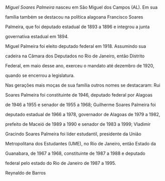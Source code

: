 

*Miguel Soares Palmeira* nasceu em São Miguel dos Campos (AL). Em sua

família também se destacou na política alagoana Francisco Soares

Palmeira, que foi deputado estadual de 1893 a 1896 e integrou a junta

governativa estadual em 1894.



Miguel Palmeira foi eleito deputado federal em 1918. Assumindo sua

cadeira na Câmara dos Deputados no Rio de Janeiro, então Distrito

Federal, em maio desse ano, exerceu o mandato até dezembro de 1920,

quando se encerrou a legislatura.



Nas gerações mais moças de sua família outros nomes se destacaram: Rui

Soares Palmeira foi constituinte de 1946, deputado federal por Alagoas

de 1946 a 1955 e senador de 1955 a 1968; Guilherme Soares Palmeira foi

deputado estadual de 1966 a 1978, governador de Alagoas de 1979 a 1982,

prefeito de Maceió de 1989 a 1990 e senador de 1983 a 1999; Vladimir

Gracindo Soares Palmeira foi líder estudantil, presidente da União

Metropolitana dos Estudantes (UME), no Rio de Janeiro, então Estado da

Guanabara, de 1967 a 1968, constituinte de 1987 a 1988 e deputado

federal pelo estado do Rio de Janeiro de 1987 a 1995.



Reynaldo de Barros




